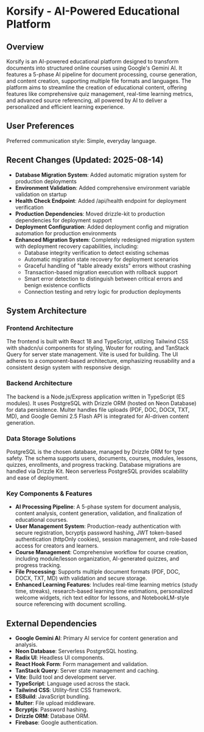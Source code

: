 # Korsify - AI-Powered Educational Platform

## Overview
Korsify is an AI-powered educational platform designed to transform documents into structured online courses using Google's Gemini AI. It features a 5-phase AI pipeline for document processing, course generation, and content creation, supporting multiple file formats and languages. The platform aims to streamline the creation of educational content, offering features like comprehensive quiz management, real-time learning metrics, and advanced source referencing, all powered by AI to deliver a personalized and efficient learning experience.

## User Preferences
Preferred communication style: Simple, everyday language.

## Recent Changes (Updated: 2025-08-14)
- **Database Migration System**: Added automatic migration system for production deployments
- **Environment Validation**: Added comprehensive environment variable validation on startup
- **Health Check Endpoint**: Added /api/health endpoint for deployment verification
- **Production Dependencies**: Moved drizzle-kit to production dependencies for deployment support
- **Deployment Configuration**: Added deployment config and migration automation for production environments
- **Enhanced Migration System**: Completely redesigned migration system with deployment recovery capabilities, including:
  - Database integrity verification to detect existing schemas
  - Automatic migration state recovery for deployment scenarios
  - Graceful handling of "table already exists" errors without crashing
  - Transaction-based migration execution with rollback support
  - Smart error detection to distinguish between critical errors and benign existence conflicts
  - Connection testing and retry logic for production deployments

## System Architecture

### Frontend Architecture
The frontend is built with React 18 and TypeScript, utilizing Tailwind CSS with shadcn/ui components for styling, Wouter for routing, and TanStack Query for server state management. Vite is used for building. The UI adheres to a component-based architecture, emphasizing reusability and a consistent design system with responsive design.

### Backend Architecture
The backend is a Node.js/Express application written in TypeScript (ES modules). It uses PostgreSQL with Drizzle ORM (hosted on Neon Database) for data persistence. Multer handles file uploads (PDF, DOC, DOCX, TXT, MD), and Google Gemini 2.5 Flash API is integrated for AI-driven content generation.

### Data Storage Solutions
PostgreSQL is the chosen database, managed by Drizzle ORM for type safety. The schema supports users, documents, courses, modules, lessons, quizzes, enrollments, and progress tracking. Database migrations are handled via Drizzle Kit. Neon serverless PostgreSQL provides scalability and ease of deployment.

### Key Components & Features
- **AI Processing Pipeline**: A 5-phase system for document analysis, content analysis, content generation, validation, and finalization of educational courses.
- **User Management System**: Production-ready authentication with secure registration, bcryptjs password hashing, JWT token-based authentication (httpOnly cookies), session management, and role-based access for creators and learners.
- **Course Management**: Comprehensive workflow for course creation, including module/lesson organization, AI-generated quizzes, and progress tracking.
- **File Processing**: Supports multiple document formats (PDF, DOC, DOCX, TXT, MD) with validation and secure storage.
- **Enhanced Learning Features**: Includes real-time learning metrics (study time, streaks), research-based learning time estimations, personalized welcome widgets, rich text editor for lessons, and NotebookLM-style source referencing with document scrolling.

## External Dependencies

- **Google Gemini AI**: Primary AI service for content generation and analysis.
- **Neon Database**: Serverless PostgreSQL hosting.
- **Radix UI**: Headless UI components.
- **React Hook Form**: Form management and validation.
- **TanStack Query**: Server state management and caching.
- **Vite**: Build tool and development server.
- **TypeScript**: Language used across the stack.
- **Tailwind CSS**: Utility-first CSS framework.
- **ESBuild**: JavaScript bundling.
- **Multer**: File upload middleware.
- **Bcryptjs**: Password hashing.
- **Drizzle ORM**: Database ORM.
- **Firebase**: Google authentication.
